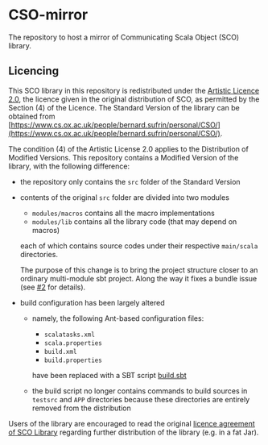 # CSO-mirror

The repository to host a mirror of Communicating Scala Object (SCO) library.

## Licencing

This SCO library in this repository is redistributed under the [Artistic Licence 2.0](https://www.cs.ox.ac.uk/people/bernard.sufrin/personal/CSO/ArtisticLicence.txt), the licence given in the original distribution of SCO, as permitted by the Section (4) of the Licence. The Standard Version of the library can be obtained from [https://www.cs.ox.ac.uk/people/bernard.sufrin/personal/CSO/](https://www.cs.ox.ac.uk/people/bernard.sufrin/personal/CSO/).

The condition (4) of the Artistic License 2.0 applies to the Distribution of Modified Versions. This repository contains a Modified Version of the library, with the following difference:
 - the repository only contains the `src` folder of the Standard Version
 - contents of the original `src` folder are divided into two modules
   - `modules/macros` contains all the macro implementations
   - `modules/lib` contains all the library code (that may depend on macros)

   each of which contains source codes under their respective `main/scala` directories.

   The purpose of this change is to bring the project structure closer to an ordinary multi-module sbt project. Along the way it fixes a bundle issue (see [#2](https://github.com/kory33/CSO-mirror/issues/2) for details).
 - build configuration has been largely altered
   - namely, the following Ant-based configuration files:
     - `scalatasks.xml`
     - `scala.properties`
     - `build.xml`
     - `build.properties`
     
     have been replaced with a SBT script [build.sbt](./build.sbt)
   - the build script no longer contains commands to build sources in `testsrc` and `APP` directories
     because these directories are entirely removed from the distribution

Users of the library are encouraged to read the original [licence agreement of SCO Library](https://www.cs.ox.ac.uk/people/bernard.sufrin/personal/CSO/ArtisticLicence.txt) regarding further distribution of the library (e.g. in a fat Jar).

